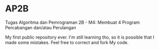 # AP2B
Tugas Algoritma dan Pemrograman 2B - M4: Membuat 4 Program Percabangan dan/atau Perulangan

My first public repository ever. 
I'm still learning tho, so it is possible that I made some mistakes.
Feel free to correct and fork My code.
